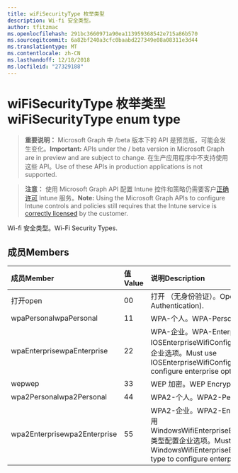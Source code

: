 ```yaml
---
title: wiFiSecurityType 枚举类型
description: Wi-fi 安全类型。
author: tfitzmac
ms.openlocfilehash: 291bc3660971a90ea113959368542e715a86b570
ms.sourcegitcommit: 6a82bf240a3cfc0baabd227349e08a08311e3d44
ms.translationtype: MT
ms.contentlocale: zh-CN
ms.lasthandoff: 12/18/2018
ms.locfileid: "27329188"
---
```

# <a name="wifisecuritytype-enum-type"></a><span data-ttu-id="7a763-103">wiFiSecurityType 枚举类型</span><span class="sxs-lookup"><span data-stu-id="7a763-103">wiFiSecurityType enum type</span></span>

> <span data-ttu-id="7a763-104">**重要说明：** Microsoft Graph 中 /beta 版本下的 API 是预览版，可能会发生变化。</span><span class="sxs-lookup"><span data-stu-id="7a763-104">**Important:** APIs under the / beta version in Microsoft Graph are in preview and are subject to change.</span></span> <span data-ttu-id="7a763-105">在生产应用程序中不支持使用这些 API。</span><span class="sxs-lookup"><span data-stu-id="7a763-105">Use of these APIs in production applications is not supported.</span></span>

> <span data-ttu-id="7a763-106">**注意：** 使用 Microsoft Graph API 配置 Intune 控件和策略仍需要客户[正确许可](https://go.microsoft.com/fwlink/?linkid=839381) Intune 服务。</span><span class="sxs-lookup"><span data-stu-id="7a763-106">**Note:** Using the Microsoft Graph APIs to configure Intune controls and policies still requires that the Intune service is [correctly licensed](https://go.microsoft.com/fwlink/?linkid=839381) by the customer.</span></span>

<span data-ttu-id="7a763-107">Wi-fi 安全类型。</span><span class="sxs-lookup"><span data-stu-id="7a763-107">Wi-Fi Security Types.</span></span>
## <a name="members"></a><span data-ttu-id="7a763-108">成员</span><span class="sxs-lookup"><span data-stu-id="7a763-108">Members</span></span>
|<span data-ttu-id="7a763-109">成员</span><span class="sxs-lookup"><span data-stu-id="7a763-109">Member</span></span>|<span data-ttu-id="7a763-110">值</span><span class="sxs-lookup"><span data-stu-id="7a763-110">Value</span></span>|<span data-ttu-id="7a763-111">说明</span><span class="sxs-lookup"><span data-stu-id="7a763-111">Description</span></span>|
|:---|:---|:---|
|<span data-ttu-id="7a763-112">打开</span><span class="sxs-lookup"><span data-stu-id="7a763-112">open</span></span>|<span data-ttu-id="7a763-113">0</span><span class="sxs-lookup"><span data-stu-id="7a763-113">0</span></span>|<span data-ttu-id="7a763-114">打开 （无身份验证）。</span><span class="sxs-lookup"><span data-stu-id="7a763-114">Open (No Authentication).</span></span>|
|<span data-ttu-id="7a763-115">wpaPersonal</span><span class="sxs-lookup"><span data-stu-id="7a763-115">wpaPersonal</span></span>|<span data-ttu-id="7a763-116">1</span><span class="sxs-lookup"><span data-stu-id="7a763-116">1</span></span>|<span data-ttu-id="7a763-117">WPA-个人。</span><span class="sxs-lookup"><span data-stu-id="7a763-117">WPA-Personal.</span></span>|
|<span data-ttu-id="7a763-118">wpaEnterprise</span><span class="sxs-lookup"><span data-stu-id="7a763-118">wpaEnterprise</span></span>|<span data-ttu-id="7a763-119">2</span><span class="sxs-lookup"><span data-stu-id="7a763-119">2</span></span>|<span data-ttu-id="7a763-120">WPA-企业。</span><span class="sxs-lookup"><span data-stu-id="7a763-120">WPA-Enterprise.</span></span> <span data-ttu-id="7a763-121">必须使用 IOSEnterpriseWifiConfiguration 类型配置企业选项。</span><span class="sxs-lookup"><span data-stu-id="7a763-121">Must use IOSEnterpriseWifiConfiguration type to configure enterprise options.</span></span>|
|<span data-ttu-id="7a763-122">wep</span><span class="sxs-lookup"><span data-stu-id="7a763-122">wep</span></span>|<span data-ttu-id="7a763-123">3</span><span class="sxs-lookup"><span data-stu-id="7a763-123">3</span></span>|<span data-ttu-id="7a763-124">WEP 加密。</span><span class="sxs-lookup"><span data-stu-id="7a763-124">WEP Encryption.</span></span>|
|<span data-ttu-id="7a763-125">wpa2Personal</span><span class="sxs-lookup"><span data-stu-id="7a763-125">wpa2Personal</span></span>|<span data-ttu-id="7a763-126">4</span><span class="sxs-lookup"><span data-stu-id="7a763-126">4</span></span>|<span data-ttu-id="7a763-127">WPA2-个人。</span><span class="sxs-lookup"><span data-stu-id="7a763-127">WPA2-Personal.</span></span>|
|<span data-ttu-id="7a763-128">wpa2Enterprise</span><span class="sxs-lookup"><span data-stu-id="7a763-128">wpa2Enterprise</span></span>|<span data-ttu-id="7a763-129">5</span><span class="sxs-lookup"><span data-stu-id="7a763-129">5</span></span>|<span data-ttu-id="7a763-130">WPA2-企业。</span><span class="sxs-lookup"><span data-stu-id="7a763-130">WPA2-Enterprise.</span></span> <span data-ttu-id="7a763-131">必须使用 WindowsWifiEnterpriseEAPConfiguration 类型配置企业选项。</span><span class="sxs-lookup"><span data-stu-id="7a763-131">Must use WindowsWifiEnterpriseEAPConfiguration type to configure enterprise options.</span></span>|





